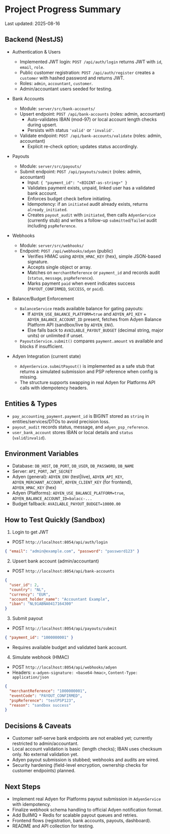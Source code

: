 # Project Progress Summary

Last updated: 2025-08-16

## Backend (NestJS)

- Authentication & Users
  - Implemented JWT login: `POST /api/auth/login` returns JWT with `id`, `email`, `role`.
  - Public customer registration: `POST /api/auth/register` creates a `customer` with hashed password and returns JWT.
  - Roles: `admin`, `accountant`, `customer`.
  - Admin/accountant users seeded for testing.

- Bank Accounts
  - Module: `server/src/bank-accounts/`
  - Upsert endpoint: `POST /api/bank-accounts` (roles: admin, accountant)
    - Auto-validates IBAN (mod-97) or local account length checks during upsert.
    - Persists with status `'valid'` or `'invalid'`.
  - Validate endpoint: `POST /api/bank-accounts/validate` (roles: admin, accountant)
    - Explicit re-check option; updates status accordingly.

- Payouts
  - Module: `server/src/payouts/`
  - Submit endpoint: `POST /api/payouts/submit` (roles: admin, accountant)
    - Input: `{ "payment_id": "<BIGINT-as-string>" }`
    - Validates payment exists, unpaid, linked user has a validated bank account.
    - Enforces budget check before initiating.
    - Idempotency: if an `initiated` audit already exists, returns `already_initiated`.
    - Creates `payout_audit` with `initiated`, then calls `AdyenService` (currently stub) and writes a follow-up `submitted`/`failed` audit including `pspReference`.

- Webhooks
  - Module: `server/src/webhooks/`
  - Endpoint: `POST /api/webhooks/adyen` (public)
    - Verifies HMAC using `ADYEN_HMAC_KEY` (hex), simple JSON-based signature.
    - Accepts single object or array.
    - Matches on `merchantReference` or `payment_id` and records audit (`status`, `message`, `pspReference`).
    - Marks payment `paid` when event indicates success (`PAYOUT_CONFIRMED`, `SUCCESS`, or `paid`).

- Balance/Budget Enforcement
  - `BalanceService` reads available balance for gating payouts:
    - If `ADYEN_USE_BALANCE_PLATFORM=true` and `ADYEN_API_KEY` + `ADYEN_BALANCE_ACCOUNT_ID` present, fetches from Adyen Balance Platform API (sandbox/live by `ADYEN_ENV`).
    - Else falls back to `AVAILABLE_PAYOUT_BUDGET` (decimal string, major units) or unlimited if unset.
  - `PayoutsService.submit()` compares `payment.amount` vs available and blocks if insufficient.

- Adyen Integration (current state)
  - `AdyenService.submitPayout()` is implemented as a safe stub that returns a simulated submission and PSP reference when config is missing.
  - The structure supports swapping in real Adyen for Platforms API calls with idempotency headers.

## Entities & Types

- `pay_accounting_payment.payment_id` is BIGINT stored as `string` in entities/services/DTOs to avoid precision loss.
- `payout_audit` records status, message, and `adyen_psp_reference`.
- `user_bank_account` stores IBAN or local details and `status` (`valid`/`invalid`).

## Environment Variables

- Database: `DB_HOST`, `DB_PORT`, `DB_USER`, `DB_PASSWORD`, `DB_NAME`
- Server: `API_PORT`, `JWT_SECRET`
- Adyen (general): `ADYEN_ENV` (test|live), `ADYEN_API_KEY`, `ADYEN_MERCHANT_ACCOUNT`, `ADYEN_CLIENT_KEY` (for frontend), `ADYEN_HMAC_KEY` (hex)
- Adyen (Platforms): `ADYEN_USE_BALANCE_PLATFORM=true`, `ADYEN_BALANCE_ACCOUNT_ID=balacc-...`
- Budget fallback: `AVAILABLE_PAYOUT_BUDGET=10000.00`

## How to Test Quickly (Sandbox)

1) Login to get JWT
- POST `http://localhost:8054/api/auth/login`
```json
{ "email": "admin@example.com", "password": "password123" }
```

2) Upsert bank account (admin/accountant)
- POST `http://localhost:8054/api/bank-accounts`
```json
{
  "user_id": 2,
  "country": "NL",
  "currency": "EUR",
  "account_holder_name": "Accountant Example",
  "iban": "NL91ABNA0417164300"
}
```

3) Submit payout
- POST `http://localhost:8054/api/payouts/submit`
```json
{ "payment_id": "1000000001" }
```
- Requires available budget and validated bank account.

4) Simulate webhook (HMAC)
- POST `http://localhost:8054/api/webhooks/adyen`
- Headers: `x-adyen-signature: <base64-hmac>`, `Content-Type: application/json`
```json
{
  "merchantReference": "1000000001",
  "eventCode": "PAYOUT_CONFIRMED",
  "pspReference": "testPSP123",
  "reason": "sandbox success"
}
```

## Decisions & Caveats

- Customer self-serve bank endpoints are not enabled yet; currently restricted to admin/accountant.
- Local account validation is basic (length checks); IBAN uses checksum only. No external validation yet.
- Adyen payout submission is stubbed; webhooks and audits are wired.
- Security hardening (field-level encryption, ownership checks for customer endpoints) planned.

## Next Steps

- Implement real Adyen for Platforms payout submission in `AdyenService` with idempotency.
- Finalize webhook schema handling to official Adyen notification format.
- Add BullMQ + Redis for scalable payout queues and retries.
- Frontend flows (registration, bank accounts, payouts, dashboard).
- README and API collection for testing.
